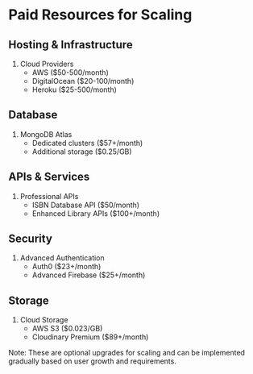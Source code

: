 # Paid Resources for Scaling

## Hosting & Infrastructure
1. Cloud Providers
   - AWS ($50-500/month)
   - DigitalOcean ($20-100/month)
   - Heroku ($25-500/month)

## Database
1. MongoDB Atlas
   - Dedicated clusters ($57+/month)
   - Additional storage ($0.25/GB)

## APIs & Services
1. Professional APIs
   - ISBN Database API ($50/month)
   - Enhanced Library APIs ($100+/month)

## Security
1. Advanced Authentication
   - Auth0 ($23+/month)
   - Advanced Firebase ($25+/month)

## Storage
1. Cloud Storage
   - AWS S3 ($0.023/GB)
   - Cloudinary Premium ($89+/month)

Note: These are optional upgrades for scaling and can be implemented gradually based on user growth and requirements.